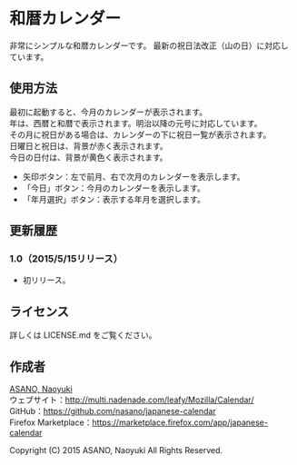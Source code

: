 和暦カレンダー
==============

非常にシンプルな和暦カレンダーです。
最新の祝日法改正（山の日）に対応しています。

使用方法
--------

最初に起動すると、今月のカレンダーが表示されます。  
年は、西暦と和暦で表示されます。明治以降の元号に対応しています。  
その月に祝日がある場合は、カレンダーの下に祝日一覧が表示されます。  
日曜日と祝日は、背景が赤く表示されます。  
今日の日付は、背景が黄色く表示されます。

  * 矢印ボタン：左で前月、右で次月のカレンダーを表示します。
  * 「今日」ボタン：今月のカレンダーを表示します。
  * 「年月選択」ボタン：表示する年月を選択します。

更新履歴
--------

### 1.0（2015/5/15リリース）

  * 初リリース。

ライセンス
----------

詳しくは LICENSE.md をご覧ください。

作成者
------

[ASANO, Naoyuki](http://multi.nadenade.com/leafy/)  
ウェブサイト：<http://multi.nadenade.com/leafy/Mozilla/Calendar/>  
GitHub：<https://github.com/nasano/japanese-calendar>  
Firefox Marketplace：<https://marketplace.firefox.com/app/japanese-calendar>

Copyright (C) 2015 ASANO, Naoyuki All Rights Reserved.
